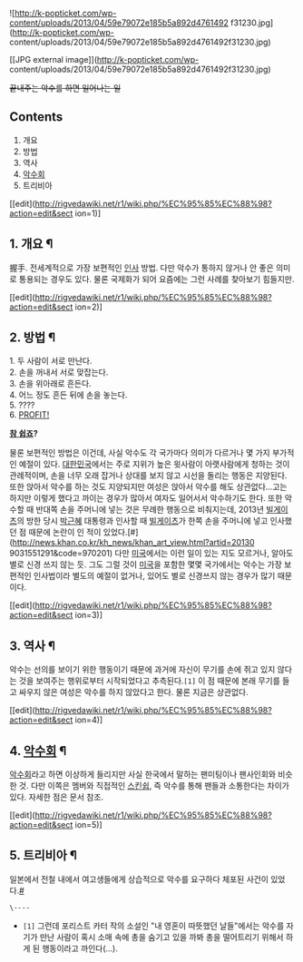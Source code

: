 ![http://k-popticket.com/wp-content/uploads/2013/04/59e79072e185b5a892d4761492
f31230.jpg](http://k-popticket.com/wp-
content/uploads/2013/04/59e79072e185b5a892d4761492f31230.jpg)

[[JPG external image]](http://k-popticket.com/wp-
content/uploads/2013/04/59e79072e185b5a892d4761492f31230.jpg)

<del>끝내주는 악수를 하면 일어나는 일</del>

## Contents

    

1. 개요 
2. 방법 
3. 역사 
4. [악수회](%EC%95%85%EC%88%98%ED%9A%8C.md)
5. 트리비아 

[[edit](http://rigvedawiki.net/r1/wiki.php/%EC%95%85%EC%88%98?action=edit&sect
ion=1)]

## 1. 개요 ¶

握手. 전세계적으로 가장 보편적인 [인사](%EC%9D%B8%EC%82%AC.md) 방법. 다만 악수가 통하지 않거나 안 좋은 의미로
통용되는 경우도 있다. 물론 국제화가 되어 요즘에는 그런 사례를 찾아보기 힘들지만.

  

[[edit](http://rigvedawiki.net/r1/wiki.php/%EC%95%85%EC%88%98?action=edit&sect
ion=2)]

## 2. 방법 ¶

1\. 두 사람이 서로 만난다.  
2\. 손을 꺼내서 서로 맞잡는다.  
3\. 손을 위아래로 흔든다.  
4\. 어느 정도 흔든 뒤에 손을 놓는다.  
5\. ????  
6\. [PROFIT!](PROFIT%21.md)

  

**[참 쉽죠](%EC%B0%B8%20%EC%89%BD%EC%A3%A0.md)?**

  

물론 보편적인 방법은 이건데, 사실 악수도 각 국가마다 의미가 다르거나 몇 가지 부가적인 예절이 있다.
[대한민국](%EB%8C%80%ED%95%9C%EB%AF%BC%EA%B5%AD.md)에서는 주로 지위가 높은 윗사람이 아랫사람에게
청하는 것이 관례적이며, 손을 너무 오래 잡거나 상대를 보지 않고 시선을 돌리는 행동은 지양된다. 또한 앉아서 악수를 하는 것도 지양되지만
여성은 앉아서 악수를 해도 상관없다...고는 하지만 이렇게 했다고 까이는 경우가 많아서 여자도 일어서서 악수하기도 한다. 또한 악수할 때
반대쪽 손을 주머니에 넣는 것은 무례한 행동으로 비춰지는데, 2013년 [빌게이츠](%EB%B9%8C%20%EA%B2%8C%EC%9D%B4%EC%B8%A0.md)의 방한 당시
[박근혜](%EB%B0%95%EA%B7%BC%ED%98%9C.md) 대통령과 인사할 때 [빌게이츠](%EB%B9%8C%20%EA%B2%8C%EC%9D%B4%EC%B8%A0.md)가 한쪽 손을 주머니에 넣고 인사했던 점 때문에
논란이 인 적이 있었다.[#](http://news.khan.co.kr/kh_news/khan_art_view.html?artid=20130
9031551291&code=970201) 다만 [미국](%EB%AF%B8%EA%B5%AD.md)에서는 이런 일이 있는 지도 모르거나,
알아도 별로 신경 쓰지 않는 듯. 그도 그럴 것이 [미국](%EB%AF%B8%EA%B5%AD.md)을 포함한 몇몇 국가에서는 악수는
가장 보편적인 인사법이라 별도의 예절이 없거나, 있어도 별로 신경쓰지 않는 경우가 많기 때문이다.

  

[[edit](http://rigvedawiki.net/r1/wiki.php/%EC%95%85%EC%88%98?action=edit&sect
ion=3)]

## 3. 역사 ¶

악수는 선의를 보이기 위한 행동이기 때문에 과거에 자신이 무기를 손에 쥐고 있지 않다는 것을 보여주는 행위로부터 시작되었다고
추측된다.`[1]` 이 점 때문에 본래 무기를 들고 싸우지 않은 여성은 악수를 하지 않았다고 한다. 물론 지금은 상관없다.

  

[[edit](http://rigvedawiki.net/r1/wiki.php/%EC%95%85%EC%88%98?action=edit&sect
ion=4)]

## 4. [악수회](%EC%95%85%EC%88%98%ED%9A%8C.md) ¶

[악수회](%EC%95%85%EC%88%98%ED%9A%8C.md)라고 하면 이상하게 들리지만 사실 한국에서 말하는 팬미팅이나
팬사인회와 비슷한 것. 다만 이쪽은 멤버와 직접적인 [스킨쉽](%EC%8A%A4%ED%82%A8%EC%89%BD.md), 즉 악수를
통해 팬들과 소통한다는 차이가 있다. 자세한 점은 문서 참조.

  

[[edit](http://rigvedawiki.net/r1/wiki.php/%EC%95%85%EC%88%98?action=edit&sect
ion=5)]

## 5. 트리비아 ¶

일본에서 전철 내에서 여고생들에게 상습적으로 악수를 요구하다 체포된 사건이
있었다.[#](http://ilyo.co.kr/?ac=article_view&entry_id=81171)

  

`\----`

  * `[1]` 그런데 포리스트 카터 작의 소설인 "내 영혼이 따뜻했던 날들"에서는 악수를 자기가 만난 사람이 혹시 소매 속에 총을 숨기고 있을 까봐 총을 떨어트리기 위해서 하게 된 행동이라고 까인다(...).


